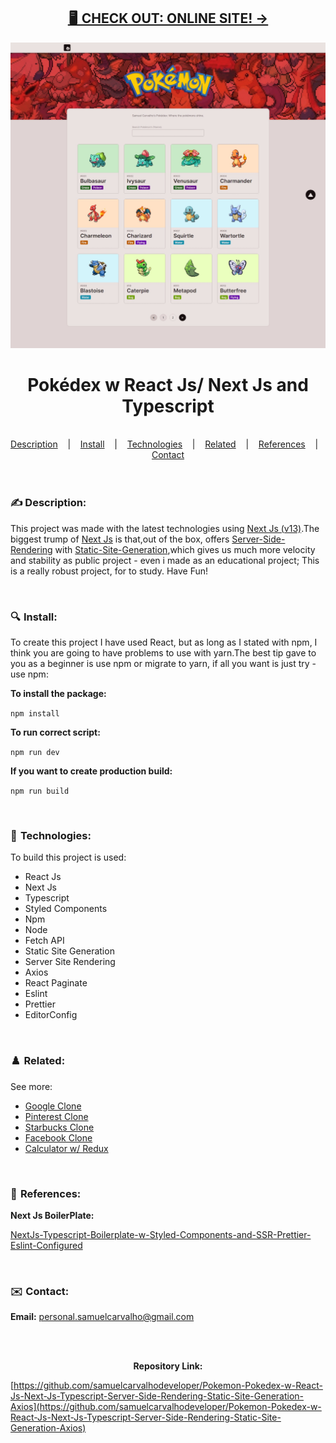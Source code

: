 <h2 align="center"><a href="https://samuelcarvalho.dev/projetos/pokemon" align="center"> 🖥️  CHECK OUT: ONLINE SITE! -></a></h2>


![](./src/assets/img/Pokemon.jpeg)

<h1 align="center">
Pokédex w React Js/ Next Js and Typescript</h1>


<br/>

<div align="center">
  <a href="#description">Description</a> &nbsp;&nbsp;&nbsp;|&nbsp;&nbsp;&nbsp <a href="#install">Install</a> &nbsp;&nbsp;&nbsp;|&nbsp;&nbsp;&nbsp <a href="#technologies">Technologies</a> &nbsp;&nbsp;&nbsp;|&nbsp;&nbsp;&nbsp <a href="#related">Related</a> &nbsp;&nbsp;&nbsp;|&nbsp;&nbsp;&nbsp <a href="#references">References</a> &nbsp;&nbsp;&nbsp;|&nbsp;&nbsp;&nbsp <a href="#contact">Contact</a>
</div>

<br />
<br />

<h3 id="description">✍️ Description:</h3>

<p>This project was made with the latest technologies using <a href="https://github.com/samuelcarvalhodeveloper/NextJs-Typescript-Boilerplate-w-Styled-Components-and-SSR-Prettier-Eslint-Configurated">Next Js (v13)</a>.The biggest trump of <a href="https://github.com/samuelcarvalhodeveloper/NextJs-Typescript-Boilerplate-w-Styled-Components-and-SSR-Prettier-Eslint-Configurated">Next Js</a> is that,out of the box, offers <a href="https://github.com/samuelcarvalhodeveloper/NextJs-Typescript-Boilerplate-w-Styled-Components-and-SSR-Prettier-Eslint-Configurated">Server-Side-Rendering</a> with <a href="https://github.com/samuelcarvalhodeveloper/NextJs-Typescript-Boilerplate-w-Styled-Components-and-SSR-Prettier-Eslint-Configurated">Static-Site-Generation</a>,which gives us much more velocity and stability as public project - even i made as an educational project; This is a really robust project, for to study. Have Fun!</p>

<br />

<h3 id="install">🔍  Install:</h3>

<p>To create this project I have used React, but as long as I stated with npm, I think you are going to have problems to use with yarn.The best tip gave to you as a beginner is use npm or migrate to yarn, if all you want is just try - use npm:<p>

**To install the package:**

```npm install```


**To run correct script:**

```npm run dev```


**If you want to create production build:**

```npm run build```

<br />

<h3 id="technologies">🚀  Technologies:</h3>

<p>To build this project is used:</p>

- React Js
- Next Js
- Typescript
- Styled Components
- Npm
- Node
- Fetch API
- Static Site Generation
- Server Site Rendering
- Axios
- React Paginate
- Eslint
- Prettier
- EditorConfig

<br />

<h3 id="related">♟️  Related:</h3>

See more:

<ul>
  <li><a href="https://github.com/samuelcarvalhodeveloper/Google-Clone-w-React-Js-Typescript-Styled-Components-Prettier-Eslint-EditorConfig">Google Clone</a></li>
  <li><a href="https://github.com/samuelcarvalhodeveloper/Pinterest-Clone-w-React-Js-Typescript-Styled-Components-Prettier-Eslint-EditorConfig">Pinterest Clone</a></li>
  <li><a href="https://github.com/samuelcarvalhodeveloper/Starbucks-Clone-w-React-Js-Typescript-Context-Api-Styled-Components-Prettier-Eslint-EditorConfig">Starbucks Clone</a></li>
  <li><a href="https://github.com/samuelcarvalhodeveloper/Facebook-Clone-w-React-Js-Typescript-Styled-Components-Prettier-Eslint-EditorConfig">Facebook Clone</a></li>
  <li><a href="https://github.com/samuelcarvalhodeveloper/Calculator-w-React-Js-Redux-ToolKit-Typescript-Styled-Components-Prettier-Eslint-EditorConfig">Calculator w/ Redux</a></li>
</ul>

<br />

<h3 id="references">📖  References:</h3>

**Next Js BoilerPlate:**

[NextJs-Typescript-Boilerplate-w-Styled-Components-and-SSR-Prettier-Eslint-Configured](https://github.com/samuelcarvalhodeveloper/NextJs-Typescript-Boilerplate-w-Styled-Components-and-SSR-Prettier-Eslint-Configured)

<br />

<h3 id="contact">✉️  Contact:</h3>

**Email:**
<a href="mailto:personal.samuelcarvalho@gmail.com">personal.samuelcarvalho@gmail.com</a>

<br />
<br />

<p align="center"><strong>Repository Link:</strong></p>

[https://github.com/samuelcarvalhodeveloper/Pokemon-Pokedex-w-React-Js-Next-Js-Typescript-Server-Side-Rendering-Static-Site-Generation-Axios](https://github.com/samuelcarvalhodeveloper/Pokemon-Pokedex-w-React-Js-Next-Js-Typescript-Server-Side-Rendering-Static-Site-Generation-Axios)
